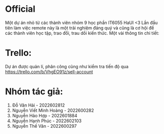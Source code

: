 # Official

Một dự án nhỏ từ các thành viên nhóm 9 học phần IT6055 HaUI <3
Lần đầu tiên làm việc remote này là một trải nghiệm đáng quý và cũng là cơ hội để các thành viên học tập, trao đổi, trau dồi kiến thức.
Một vài thông tin chi tiết:

# Trello:
Dự án được quản lí, phân công cũng như kiểm tra tiến độ qua https://trello.com/b/VhgEO91z/sell-account

# Nhóm tác giả:
1. Đỗ Văn Hải - 2022602812<br>
2. Nguyễn Viết Minh Hoàng - 2022600282 <br>
3. Nguyễn Hảo Hợp - 2022601884 <br>
4. Nguyễn Hạnh Phúc - 2022602103 <br>
5. Nguyễn Thế Văn - 2022600297 <br>
